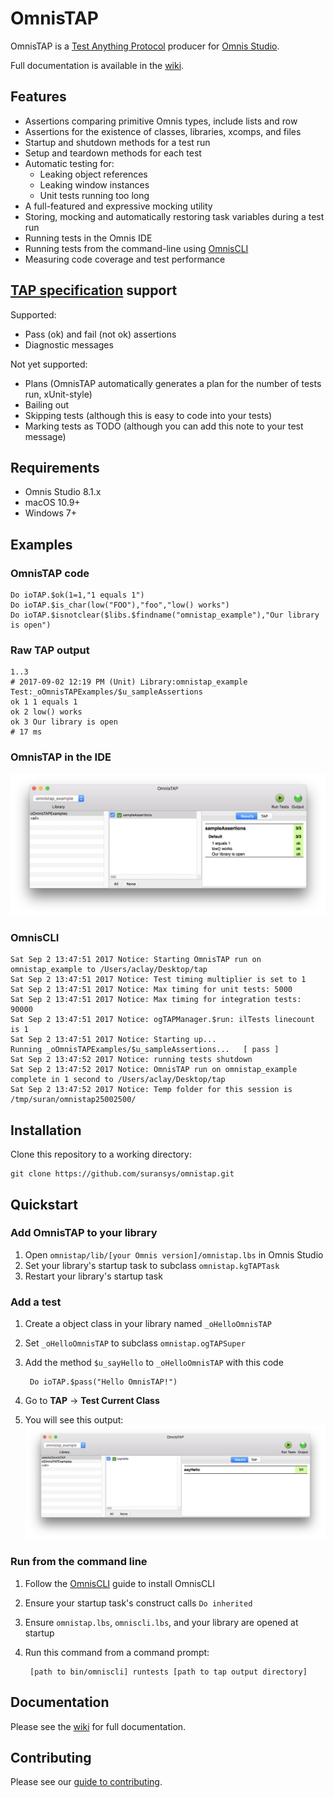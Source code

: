 # OmnisTAP
OmnisTAP is a [Test Anything Protocol](https://testanything.org) producer for [Omnis Studio](http://www.omnis.net).

Full documentation is available in the [wiki](https://github.com/suransys/omnistap/wiki).

## Features
* Assertions comparing primitive Omnis types, include lists and row
* Assertions for the existence of classes, libraries, xcomps, and files
* Startup and shutdown methods for a test run
* Setup and teardown methods for each test
* Automatic testing for:
  * Leaking object references
  * Leaking window instances
  * Unit tests running too long
* A full-featured and expressive mocking utility
* Storing, mocking and automatically restoring task variables during a test run
* Running tests in the Omnis IDE
* Running tests from the command-line using [OmnisCLI](https://github.com/suransys/omniscli)
* Measuring code coverage and test performance

## [TAP specification](https://testanything.org/tap-specification.html) support
Supported:
* Pass (ok) and fail (not ok) assertions
* Diagnostic messages

Not yet supported:
* Plans (OmnisTAP automatically generates a plan for the number of tests run, xUnit-style)
* Bailing out
* Skipping tests (although this is easy to code into your tests)
* Marking tests as TODO (although you can add this note to your test message)

## Requirements
* Omnis Studio 8.1.x
* macOS 10.9+
* Windows 7+

## Examples
### OmnisTAP code
```omnis
Do ioTAP.$ok(1=1,"1 equals 1")
Do ioTAP.$is_char(low("FOO"),"foo","low() works")
Do ioTAP.$isnotclear($libs.$findname("omnistap_example"),"Our library is open")
```
### Raw TAP output
```
1..3
# 2017-09-02 12:19 PM (Unit) Library:omnistap_example Test:_oOmnisTAPExamples/$u_sampleAssertions
ok 1 1 equals 1
ok 2 low() works
ok 3 Our library is open
# 17 ms
```
### OmnisTAP in the IDE
![OmnisTAP Example output in the IDE](images/omnistap_example.png)

### OmnisCLI
```
Sat Sep 2 13:47:51 2017 Notice: Starting OmnisTAP run on omnistap_example to /Users/aclay/Desktop/tap
Sat Sep 2 13:47:51 2017 Notice: Test timing multiplier is set to 1
Sat Sep 2 13:47:51 2017 Notice: Max timing for unit tests: 5000
Sat Sep 2 13:47:51 2017 Notice: Max timing for integration tests: 90000
Sat Sep 2 13:47:51 2017 Notice: ogTAPManager.$run: ilTests linecount is 1
Sat Sep 2 13:47:51 2017 Notice: Starting up...
Running _oOmnisTAPExamples/$u_sampleAssertions...   [ pass ]
Sat Sep 2 13:47:52 2017 Notice: running tests shutdown
Sat Sep 2 13:47:52 2017 Notice: OmnisTAP run on omnistap_example complete in 1 second to /Users/aclay/Desktop/tap
Sat Sep 2 13:47:52 2017 Notice: Temp folder for this session is /tmp/suran/omnistap25002500/
```

## Installation
Clone this repository to a working directory:
```
git clone https://github.com/suransys/omnistap.git
```

## Quickstart
### Add OmnisTAP to your library
1. Open `omnistap/lib/[your Omnis version]/omnistap.lbs` in Omnis Studio
1. Set your library's startup task to subclass `omnistap.kgTAPTask`
1. Restart your library's startup task

### Add a test
1. Create a object class in your library named `_oHelloOmnisTAP`
1. Set `_oHelloOmnisTAP` to subclass `omnistap.ogTAPSuper`
1. Add the method `$u_sayHello` to `_oHelloOmnisTAP` with this code

        Do ioTAP.$pass("Hello OmnisTAP!")
1. Go to **TAP** -> **Test Current Class**
1. You will see this output:
![Quickstart Say Hello](images/quickstart_say_hello.png)

### Run from the command line
1. Follow the [OmnisCLI](https://github.com/suransys/omniscli) guide to install OmnisCLI
1. Ensure your startup task's construct calls `Do inherited`
1. Ensure `omnistap.lbs`, `omniscli.lbs`, and your library are opened at startup
1. Run this command from a command prompt:

        [path to bin/omniscli] runtests [path to tap output directory]

## Documentation
Please see the [wiki](https://github.com/suransys/omnistap/wiki) for full documentation.

## Contributing
Please see our [guide to contributing](https://github.com/suransys/contributing).